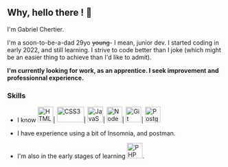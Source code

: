 ## Why, hello there ! 👋

<p>I'm Gabriel Chertier.<br>

<!-- But, Gabriel Chertier is the way my banker calls me when I'm about to buy crypto currencies and ruin my family, thinking I'm making the ultimate financial move.<br>
We don't want to emulate this, do we ?
I'm Gabigab to my father, but I don't feel like we have this kind of connection (yet).<br>
You ? Well, you can call me Gabriel. Or Gab. Or Gaby.<br>
Actually, you can call me **anytime**.
!-->

I'm a soon-to-be-a-dad 29yo ~~young~~- I mean, junior dev. I started coding in early 2022, and still learning.
I strive to code better than I joke (which might be an easier thing to achieve than I'd like to admit).

**I'm currently looking for work, as an apprentice. I seek improvement and professionnal experience.**

### Skills

* I know 
  <a href="https://developer.mozilla.org/en-US/docs/Glossary/HTML5" target="_blank" rel="noreferrer"><img src="https://raw.githubusercontent.com/danielcranney/readme-generator/main/public/icons/skills/html5-colored.svg" width="36" height="36" alt="HTML5" /></a>|
  <a href="https://www.w3.org/TR/CSS/#css" target="_blank" rel="noreferrer"><img src="https://raw.githubusercontent.com/danielcranney/readme-generator/main/public/icons/skills/css3-colored.svg" width="63" height="36" alt="CSS3" /></a>|
  <a href="https://developer.mozilla.org/en-US/docs/Web/JavaScript" target="_blank" rel="noreferrer"><img src="https://raw.githubusercontent.com/danielcranney/readme-generator/main/public/icons/skills/javascript-colored.svg" width="36" height="36" alt="JavaScript" /></a>|
  <a href="https://nodejs.org/en/" target="_blank" rel="noreferrer"><img src="https://raw.githubusercontent.com/danielcranney/readme-generator/main/public/icons/skills/nodejs-colored.svg" width="36" height="36" alt="NodeJS" /></a>|
  <a href="https://git-scm.com/" target="_blank" rel="noreferrer"><img src="https://raw.githubusercontent.com/danielcranney/readme-generator/main/public/icons/skills/git-colored.svg" width="36" height="36" alt="Git" /></a>|
  <a href="https://www.postgresql.org/" target="_blank" rel="noreferrer"><img src="https://raw.githubusercontent.com/danielcranney/readme-generator/main/public/icons/skills/postgresql-colored.svg" width="36" height="36" alt="PostgreSQL" /></a>
  <br>

* I have experience using a bit of Insomnia, and postman.<br>
  
* I'm also in the early stages of learning <a href="https://www.php.net/" target="_blank" rel="noreferrer"><img src="https://raw.githubusercontent.com/danielcranney/readme-generator/main/public/icons/skills/php-colored.svg" width="36" height="36" alt="PHP" /></a>.

<!--
**Gabriel-Chertier/Gabriel-Chertier** is a ✨ _special_ ✨ repository because its `README.md` (this file) appears on your GitHub profile.

Here are some ideas to get you started:

- 🔭 I’m currently working on ...
- 🌱 I’m currently learning ...
- 👯 I’m looking to collaborate on ...
- 🤔 I’m looking for help with ...
- 💬 Ask me about ...
- 📫 How to reach me: ...
- 😄 Pronouns: ...
- ⚡ Fun fact: ...
-->
